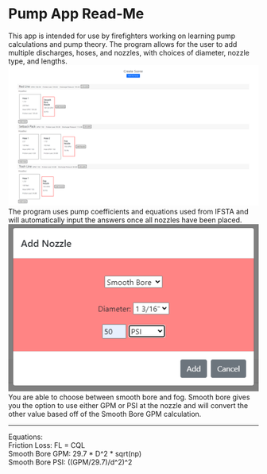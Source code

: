 <h1>Pump App Read-Me</h1>
This app is intended for use by firefighters working on learning pump calculations and pump theory. The program allows for the user to add multiple discharges, hoses, and nozzles, with choices of diameter, nozzle type, and lengths.
<img src="img/Screen.PNG" width=1000px>
The program uses pump coefficients and equations used from IFSTA and will automatically input the answers once all nozzles have been placed.
<img src="img/Add_Nozzle.PNG">
You are able to choose between smooth bore and fog. Smooth bore gives you the option to use either GPM or PSI at the nozzle and will convert the other value based off of the Smooth Bore GPM calculation.
<hr>
Equations:
<br>
Friction Loss: FL = CQL
<br>
Smooth Bore GPM: 29.7 * D^2 * sqrt(np)
<br>
Smooth Bore PSI: ((GPM/29.7)/d^2)^2

